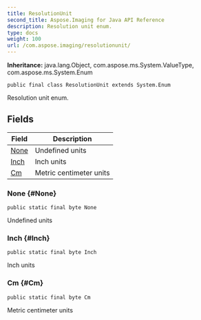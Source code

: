 ```yaml
---
title: ResolutionUnit
second_title: Aspose.Imaging for Java API Reference
description: Resolution unit enum.
type: docs
weight: 100
url: /com.aspose.imaging/resolutionunit/
---
```

**Inheritance:**
java.lang.Object, com.aspose.ms.System.ValueType, com.aspose.ms.System.Enum
```
public final class ResolutionUnit extends System.Enum
```

Resolution unit enum.
## Fields

| Field | Description |
| --- | --- |
| [None](#None) | Undefined units |
| [Inch](#Inch) | Inch units |
| [Cm](#Cm) | Metric centimeter units |
### None {#None}
```
public static final byte None
```


Undefined units

### Inch {#Inch}
```
public static final byte Inch
```


Inch units

### Cm {#Cm}
```
public static final byte Cm
```


Metric centimeter units

